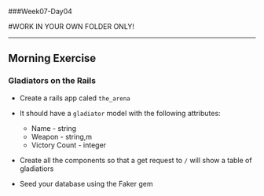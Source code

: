 ###Week07-Day04

#WORK IN YOUR OWN FOLDER ONLY!

---

## Morning Exercise


### Gladiators on the Rails


- Create a rails app caled `the_arena`

- It should have a `gladiator` model with the following attributes:
	- Name - string
	- Weapon - string,m
	- Victory Count - integer 
	
- Create all the components so that a get request to `/` will show a table of gladiatiors

- Seed your database using the Faker gem






